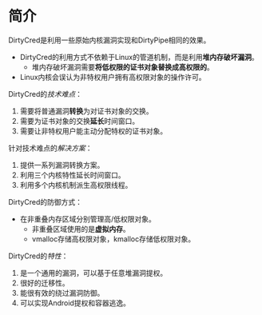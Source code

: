 # 简介

DirtyCred是利用一些原始内核漏洞实现和DirtyPipe相同的效果。
* DirtyCred的利用方式不依赖于Linux的管道机制，而是利用**堆内存破坏漏洞**。
  * 堆内存破坏漏洞需要**将低权限的证书对象替换成高权限的**。
* Linux内核会误认为非特权用户拥有高权限对象的操作许可。

DirtyCred的*技术难点*：
1. 需要将普通漏洞**转换**为对证书对象的交换。
2. 需要为证书对象的交换**延长**时间窗口。
3. 需要让非特权用户能主动分配特权的证书对象。

针对技术难点的*解决方案*：
1. 提供一系列漏洞转换方案。
2. 利用三个内核特性延长时间窗口。
3. 利用多个内核机制派生高权限线程。

DirtyCred的防御方式：
* 在非重叠内存区域分别管理高/低权限对象。
  * 非重叠区域使用的是**虚拟内存**。
  * vmalloc存储高权限对象，kmalloc存储低权限对象。

DirtyCred的*特性*：
1. 是一个通用的漏洞，可以基于任意堆漏洞提权。
2. 很好的迁移性。
3. 能很有效的绕过漏洞防御。
4. 可以实现Android提权和容器逃逸。


